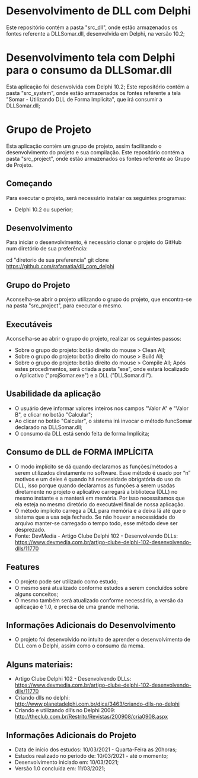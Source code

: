 # Desenvolvimento de DLL com Delphi
Este repositório contém a pasta "src_dll", onde estão armazenados os fontes referente a DLLSomar.dll, desenvolvida em Delphi, na versão 10.2;

# Desenvolvimento tela com Delphi para o consumo da DLLSomar.dll
Esta aplicação foi desenvolvida com Delphi 10.2;
Este repositório contém a pasta "src_system", onde estão armazenados os fontes referente a tela "Somar - Utilizando DLL de Forma Implícita", que irá consumir a DLLSomar.dll;

# Grupo de Projeto
Esta aplicação contém um grupo de projeto, assim facilitando o desenvolvimento do projeto e sua compilação.
Este repositório contém a pasta "src_project", onde estão armazenados os fontes referente ao Grupo de Projeto. 

## Começando
Para executar o projeto, será necessário instalar os seguintes programas:
- Delphi 10.2 ou superior;

## Desenvolvimento
Para iniciar o desenvolvimento, é necessário clonar o projeto do GitHub num diretório de sua preferência:

cd "diretorio de sua preferencia"
git clone https://github.com/rafamatia/dll_com_delphi

## Grupo do Projeto
Aconselha-se abrir o projeto utilizando o grupo do projeto, que encontra-se na pasta "src_project", para executar o mesmo.

## Executáveis
Aconselha-se ao abrir o grupo do projeto, realizar os seguintes passos:
- Sobre o grupo do projeto: botão direito do mouse > Clean All;
- Sobre o grupo do projeto: botão direito do mouse > Build All;
- Sobre o grupo do projeto: botão direito do mouse > Compile All;
Após estes procedimentos, será criada a pasta "exe", onde estará localizado o Aplicativo ("projSomar.exe") e a DLL ("DLLSomar.dll").

## Usabilidade da aplicação
- O usuário deve informar valores inteiros nos campos "Valor A" e "Valor B", e clicar no botão "Calcular";
- Ao clicar no botão "Calcular", o sistema irá invocar o método funcSomar declarado na DLLSomar.dll;
- O consumo da DLL está sendo feita de forma Implícita;

## Consumo de DLL de FORMA IMPLÍCITA
- O modo implícito se dá quando declaramos as funções/métodos a serem utilizados diretamente no software. Esse método é usado por “n” motivos e um deles é quando há necessidade obrigatória do uso da DLL, isso porque quando declaramos as funções a serem usadas diretamente no projeto o aplicativo carregará a biblioteca (DLL) no mesmo instante e a manterá em memória. Por isso necessitamos que ela esteja no mesmo diretório do executável final de nossa aplicação.
- O método implícito carrega a DLL para memória e a deixa lá até que o sistema que a usa seja fechado. Se não houver a necessidade do arquivo manter-se carregado o tempo todo, esse método deve ser desprezado. 
- Fonte: DevMedia - Artigo Clube Delphi 102 - Desenvolvendo DLLs: https://www.devmedia.com.br/artigo-clube-delphi-102-desenvolvendo-dlls/11770

## Features
- O projeto pode ser utilizado como estudo;
- O mesmo será atualizado conforme estudos a serem concluídos sobre alguns conceitos;
- O mesmo também será atualizado conforme necessário, a versão da aplicação é 1.0, e precisa de uma grande melhoria.

## Informações Adicionais do Desenvolvimento
- O projeto foi desenvolvido no intuito de aprender o desenvolvimento de DLL com o Delphi, assim como o consumo da mema.

## Alguns materiais:
- Artigo Clube Delphi 102 - Desenvolvendo DLLs: https://www.devmedia.com.br/artigo-clube-delphi-102-desenvolvendo-dlls/11770
- Criando dlls no delphi: http://www.planetadelphi.com.br/dica/3463/criando-dlls-no-delphi
- Criando e utilizando dll’s no Delphi 2009: http://theclub.com.br/Restrito/Revistas/200908/cria0908.aspx

## Informações Adicionais do Projeto
- Data de início dos estudos: 10/03/2021 - Quarta-Feira as 20horas;
- Estudos realizado no período de: 10/03/2021 - até o momento;
- Desenvolvimento iniciado em: 10/03/2021;
- Versão 1.0 concluída em: 11/03/2021;


